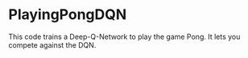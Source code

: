 # PlayingPongDQN
This code trains a Deep-Q-Network to play the game Pong. It lets you compete against the DQN. 
